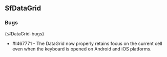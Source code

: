 ## SfDataGrid

### Bugs
{:#DataGrid-bugs}

* \#I467771 - The DataGrid now properly retains focus on the current cell even when the keyboard is opened on Android and iOS platforms.